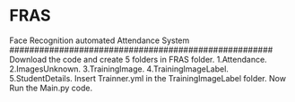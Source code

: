 # FRAS
Face Recognition automated Attendance System
#####################################################
Download the code and create 5 folders in FRAS folder.
1.Attendance.
2.ImagesUnknown.
3.TrainingImage.
4.TrainingImageLabel.
5.StudentDetails.
Insert Trainner.yml in the TrainingImageLabel folder.
Now Run the Main.py code.
